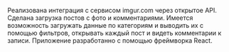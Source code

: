 Реализована интеграция с сервисом imgur.com через открытое API. 
Сделана загрузка постов с фото и комментариями. 
Имеется возможность загружать данные по категориям и выводить их с помощью фильтров, открывать каждый пост и видеть комментарии к записи. 
Приложение разработанно с помощью фреймворка React.
